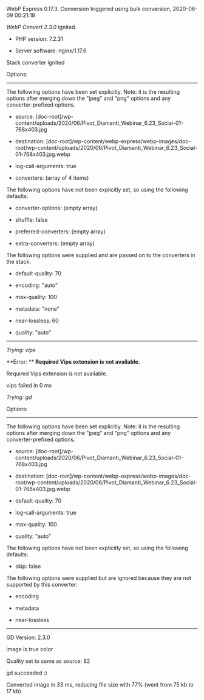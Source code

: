 WebP Express 0.17.3. Conversion triggered using bulk conversion, 2020-06-09 00:21:18

*WebP Convert 2.3.0*  ignited.
- PHP version: 7.2.31
- Server software: nginx/1.17.6

Stack converter ignited

Options:
------------
The following options have been set explicitly. Note: it is the resulting options after merging down the "jpeg" and "png" options and any converter-prefixed options.
- source: [doc-root]/wp-content/uploads/2020/06/Pivot_Diamanti_Webinar_6.23_Social-01-768x403.jpg
- destination: [doc-root]/wp-content/webp-express/webp-images/doc-root/wp-content/uploads/2020/06/Pivot_Diamanti_Webinar_6.23_Social-01-768x403.jpg.webp
- log-call-arguments: true
- converters: (array of 4 items)

The following options have not been explicitly set, so using the following defaults:
- converter-options: (empty array)
- shuffle: false
- preferred-converters: (empty array)
- extra-converters: (empty array)

The following options were supplied and are passed on to the converters in the stack:
- default-quality: 70
- encoding: "auto"
- max-quality: 100
- metadata: "none"
- near-lossless: 60
- quality: "auto"
------------


*Trying: vips* 

**Error: ** **Required Vips extension is not available.** 
Required Vips extension is not available.
vips failed in 0 ms

*Trying: gd* 

Options:
------------
The following options have been set explicitly. Note: it is the resulting options after merging down the "jpeg" and "png" options and any converter-prefixed options.
- source: [doc-root]/wp-content/uploads/2020/06/Pivot_Diamanti_Webinar_6.23_Social-01-768x403.jpg
- destination: [doc-root]/wp-content/webp-express/webp-images/doc-root/wp-content/uploads/2020/06/Pivot_Diamanti_Webinar_6.23_Social-01-768x403.jpg.webp
- default-quality: 70
- log-call-arguments: true
- max-quality: 100
- quality: "auto"

The following options have not been explicitly set, so using the following defaults:
- skip: false

The following options were supplied but are ignored because they are not supported by this converter:
- encoding
- metadata
- near-lossless
------------

GD Version: 2.3.0
image is true color
Quality set to same as source: 82
gd succeeded :)

Converted image in 33 ms, reducing file size with 77% (went from 75 kb to 17 kb)
